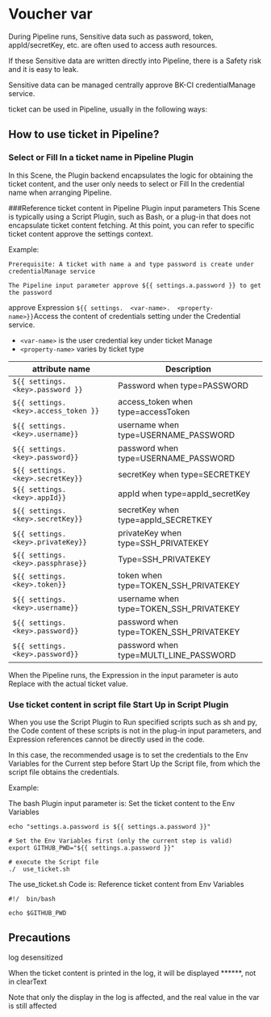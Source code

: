 # Voucher var 

 During Pipeline runs, Sensitive data such as password, token, appId/secretKey, etc. are often used to access auth resources. 

 If these Sensitive data are written directly into Pipeline, there is a Safety risk and it is easy to leak. 

 Sensitive data can be managed centrally approve BK-CI credentialManage service. 

 ticket can be used in Pipeline, usually in the following ways: 

 ## How to use ticket in Pipeline? 

 ### Select or Fill In a ticket name in Pipeline Plugin 

 In this Scene, the Plugin backend encapsulates the logic for obtaining the ticket content, and the user only needs to select or Fill In the credential name when arranging Pipeline. 

 ###Reference ticket content in Pipeline Plugin input parameters 
 This Scene is typically using a Script Plugin, such as Bash, or a plug-in that does not encapsulate ticket content fetching.  At this point, you can refer to specific ticket content approve the settings context. 

 Example: 

 ``` 
 Prerequisite: A ticket with name a and type password is create under credentialManage service 

 The Pipeline input parameter approve ${{ settings.a.password }} to get the password 
 ``` 

 approve Expression `${{ settings.  <var-name>.  <property-name>}}`Access the content of credentials setting under the Credential service. 
 - `<var-name>` is the user credential key under ticket Manage 
 - `<property-name>` varies by ticket type 

 |  attribute name   | Description| 
 |  ----  | ----  | 
 | `${{ settings.  <key>.password }}`  |Password when type=PASSWORD| 
 | `${{ settings.  <key>.access_token }}`  |access_token when type=accessToken| 
 | `${{ settings.  <key>.username}}`  |username when type=USERNAME_PASSWORD| 
 | `${{ settings.  <key>.password}}`  |password when type=USERNAME_PASSWORD| 
 | `${{ settings.  <key>.secretKey}}`  |secretKey when type=SECRETKEY| 
 | `${{ settings.  <key>.appId}}`  |appId when type=appId_secretKey| 
 | `${{ settings.  <key>.secretKey}}`  |secretKey when type=appId_SECRETKEY| 
 | `${{ settings.  <key>.privateKey}}`  |privateKey when type=SSH_PRIVATEKEY| 
 | `${{ settings.  <key>.passphrase}}`  |Type=SSH_PRIVATEKEY| 
 | `${{ settings.  <key>.token}}`  |token when type=TOKEN_SSH_PRIVATEKEY| 
 | `${{ settings.  <key>.username}}`  |username when type=TOKEN_SSH_PRIVATEKEY| 
 | `${{ settings.  <key>.password}} 	 `  |password when type=TOKEN_SSH_PRIVATEKEY 	 | 
 | `${{ settings.  <key>.password}}`  |password when type=MULTI_LINE_PASSWORD| 

 When the Pipeline runs, the Expression in the input parameter is auto Replace with the actual ticket value. 

 ### Use ticket content in script file Start Up in Script Plugin 
 When you use the Script Plugin to Run specified scripts such as sh and py, the Code content of these scripts is not in the plug-in input parameters, and Expression references cannot be directly used in the code. 

 In this case, the recommended usage is to set the credentials to the Env Variables for the Current step before Start Up the Script file, from which the script file obtains the credentials. 

 Example: 

 The bash Plugin input parameter is: Set the ticket content to the Env Variables 

 ``` 
 echo "settings.a.password is ${{ settings.a.password }}" 

 # Set the Env Variables first (only the current step is valid) 
 export GITHUB_PWD="${{ settings.a.password }}" 

 # execute the Script file 
 ./  use_ticket.sh 
 ``` 

 The use_ticket.sh Code is: Reference ticket content from Env Variables 

 ``` 
 #!/  bin/bash 

 echo $GITHUB_PWD 
 ``` 
 ## Precautions 
 log desensitized 

 When the ticket content is printed in the log, it will be displayed ******, not in clearText 

 Note that only the display in the log is affected, and the real value in the var is still affected 